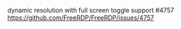 dynamic resolution with full screen toggle support #4757
https://github.com/FreeRDP/FreeRDP/issues/4757
